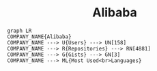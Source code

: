 <h1 align="center">Alibaba</h1>

```mermaid
graph LR
COMPANY_NAME{Alibaba}
COMPANY_NAME ---> U{Users} ---> UN[158]
COMPANY_NAME ---> R{Repositories} ---> RN[4881]
COMPANY_NAME ---> G{Gists} ---> GN[3]
COMPANY_NAME ---> ML{Most Used<br>Languages}
```
